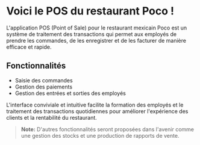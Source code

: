 # Voici le POS du restaurant Poco !

L'application POS (Point of Sale) pour le restaurant mexicain Poco est un système de traitement des transactions qui permet aux employés de prendre les commandes, de les enregistrer et de les facturer de manière efficace et rapide.

## Fonctionnalités

-   Saisie des commandes
-   Gestion des paiements
-   Gestion des entrées et sorties des employés

L'interface conviviale et intuitive facilite la formation des employés et le traitement des transactions quotidiennes pour améliorer l'expérience des clients et la rentabilité du restaurant.

> **Note:** D'autres fonctionnalités seront proposées dans l'avenir comme une gestion des stocks et une production de rapports de vente.
